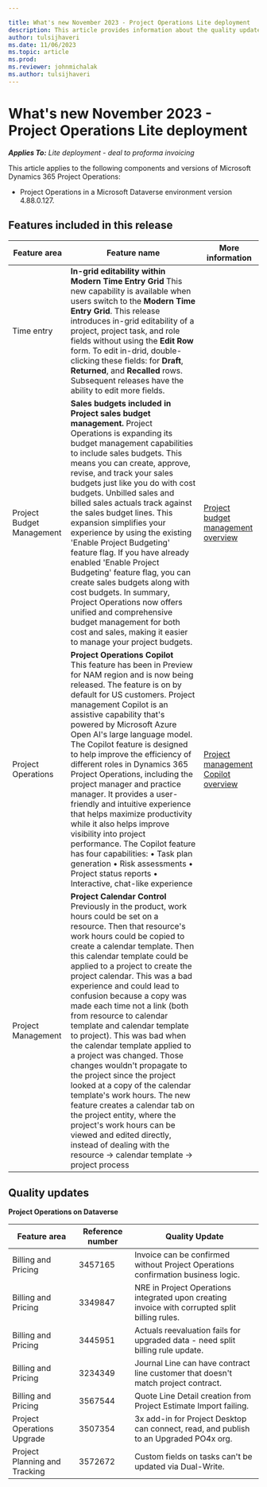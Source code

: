 ```yaml
---

title: What's new November 2023 - Project Operations Lite deployment
description: This article provides information about the quality updates that are available in the November 2023 release of Microsoft Dynamics 365 Project Operations Lite deployment.
author: tulsijhaveri
ms.date: 11/06/2023
ms.topic: article
ms.prod:
ms.reviewer: johnmichalak 
ms.author: tulsijhaveri
---
```


# What's new November 2023 - Project Operations Lite deployment

_**Applies To:** Lite deployment - deal to proforma invoicing_

This article applies to the following components and versions of Microsoft Dynamics 365 Project Operations:

- Project Operations in a Microsoft Dataverse environment version 4.88.0.127.

## Features included in this release

| **Feature area** | **Feature name** | **More information** |
| --- | --- | --- |
| Time entry | **In-grid editability within Modern Time Entry Grid** This new capability is available when users switch to the **Modern Time Entry Grid**. This release introduces in-grid editability of a project, project task, and role fields without using the **Edit Row** form. To edit in-drid, double-clicking these fields: for **Draft**, **Returned**, and **Recalled** rows. Subsequent releases have the ability to edit more fields. |   |
| Project Budget Management | **Sales budgets included in Project sales budget management.** Project Operations is expanding its budget management capabilities to include sales budgets. This means you can create, approve, revise, and track your sales budgets just like you do with cost budgets. Unbilled sales and billed sales actuals track against the sales budget lines. This expansion simplifies your experience by using the existing 'Enable Project Budgeting' feature flag. If you have already enabled 'Enable Project Budgeting' feature flag, you can create sales budgets along with cost budgets. In summary, Project Operations now offers unified and comprehensive budget management for both cost and sales, making it easier to manage your project budgets. | [Project budget management overview](../budget/projectbudgetmanagement.md) |
|Project Operations | **Project Operations Copilot**</br>This feature has been in Preview for NAM region and is now being released. The feature is on by default for US customers. Project management Copilot is an assistive capability that's powered by Microsoft Azure Open AI's large language model. The Copilot feature is designed to help improve the efficiency of different roles in Dynamics 365 Project Operations, including the project manager and practice manager. It provides a user-friendly and intuitive experience that helps maximize productivity while it also helps improve visibility into project performance. The Copilot feature has four capabilities: •	Task plan generation  •	Risk assessments •	Project status reports •	Interactive, chat-like experience| [Project management Copilot overview](/dynamics365/project-operations/project-management/copilot-features) |
| Project Management | **Project Calendar Control** Previously in the product, work hours could be set on a resource. Then that resource's work hours could be copied to create a calendar template. Then this calendar template could be applied to a project to create the project calendar. This was a bad experience and could lead to confusion because a copy was made each time not a link (both from resource to calendar template and calendar template to project). This was bad when the calendar template applied to a project was changed. Those changes wouldn't propagate to the project since the project looked at a copy of the calendar template's work hours. The new feature creates a calendar tab on the project entity, where the project's work hours can be viewed and edited directly, instead of dealing with the resource -\> calendar template -\> project process |
 


## Quality updates 

**Project Operations on Dataverse**

| **Feature area** | **Reference number** | **Quality Update** |
| --- | --- | --- |
| Billing and Pricing | 3457165 | Invoice can be confirmed without Project Operations confirmation business logic. |
| Billing and Pricing | 3349847 | NRE in Project Operations integrated upon creating invoice with corrupted split billing rules. |
| Billing and Pricing | 3445951 | Actuals reevaluation fails for upgraded data - need split billing rule update. |
| Billing and Pricing | 3234349 | Journal Line can have contract line customer that doesn't match project contract. |
| Billing and Pricing | 3567544 | Quote Line Detail creation from Project Estimate Import failing. |
| Project Operations Upgrade | 3507354 | 3x add-in for Project Desktop can connect, read, and publish to an Upgraded PO4x org. |
| Project Planning and Tracking | 3572672 | Custom fields on tasks can't be updated via Dual-Write. |
